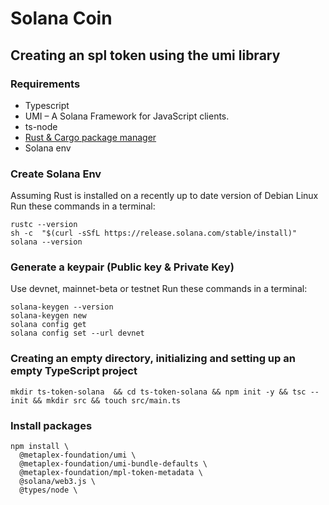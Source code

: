 # Solana Coin
## Creating an spl token using the umi library
### Requirements
- Typescript
- UMI – A Solana Framework for JavaScript clients.
- ts-node
- [Rust & Cargo package manager](https://www.rust-lang.org/)
- Solana env
### Create Solana Env
Assuming Rust is installed on a recently up to date version of Debian Linux
Run these commands in a terminal:
```
rustc --version
sh -c  "$(curl -sSfL https://release.solana.com/stable/install)"
solana --version
```
### Generate a keypair (Public key & Private Key)
Use devnet, mainnet-beta or testnet
Run these commands in a terminal:
```
solana-keygen --version
solana-keygen new
solana config get
solana config set --url devnet
```
### Creating an empty directory, initializing and setting up an empty TypeScript project
```
mkdir ts-token-solana  && cd ts-token-solana && npm init -y && tsc --init && mkdir src && touch src/main.ts
```
### Install packages
```
npm install \
  @metaplex-foundation/umi \
  @metaplex-foundation/umi-bundle-defaults \
  @metaplex-foundation/mpl-token-metadata \
  @solana/web3.js \ 
  @types/node \
```
### 

